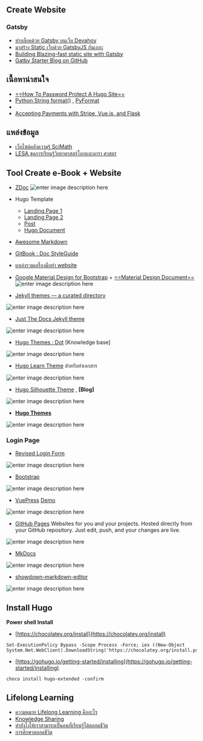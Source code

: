 
## Create Website

### Gatsby
- [ทำบล็อคด้วย Gatsby บนเว็บ Devahoy](https://devahoy.com/blog/2019/07/how-devahoy-create-blog-with-gatsby/)
- [มาสร้าง Static เว็บด้วย GatsbyJS กันเถอะ](https://medium.com/@phayao/%E0%B8%A1%E0%B8%B2%E0%B8%AA%E0%B8%A3%E0%B9%89%E0%B8%B2%E0%B8%87-static-%E0%B9%80%E0%B8%A7%E0%B9%87%E0%B8%9A%E0%B8%94%E0%B9%89%E0%B8%A7%E0%B8%A2-gatsbyjs-%E0%B8%81%E0%B8%B1%E0%B8%99%E0%B9%80%E0%B8%96%E0%B8%AD%E0%B8%B0-a6ba65968d03)
- [Building Blazing-fast static site with Gatsby](https://arnondora.in.th/gatsby-js-tutorial-1)
- [Gatby Starter Blog on GitHub](https://github.com/gatsbyjs/gatsby-starter-blog)





## เนื้อหาน่าสนใจ

- [==How To Password Protect A Hugo Site==](https://www.aerobatic.com/blog/password-protect-a-hugo-site/)
- [Python String format()](https://www.programiz.com/python-programming/methods/string/format) , [PyFormat](https://pyformat.info/)
- 
- [Accepting Payments with Stripe, Vue.js, and Flask](https://testdriven.io/blog/accepting-payments-with-stripe-vuejs-and-flask/)

## แหล่งข้อมูล

- [เว็บไซต์คลังความรู้ SciMath](http://uatscimath.ipst.ac.th)
- [LESA  ชุดการเรียนรู้วิทยาศาสตร์โลกและดารา
ศาสตร ](http://portal.edu.chula.ac.th/lesa_cd/assets/document/LESA212/index1.html)


## Tool Create e-Book + Website

- [ZDoc](https://github.com/zzossig/hugo-theme-zdoc)
![enter image description here](https://d33wubrfki0l68.cloudfront.net/bd818789dcff4ac3f724a5454bd1f59f50da14da/baa1b/hugo-theme-zdoc/screenshot-hugo-theme-zdoc_hua2ecfcdd8b19cf0be65560dd5c76ca72_276518_750x500_fill_catmullrom_top_2.png)
- Hugo Template
	- [Landing Page 1](https://themes.gohugo.io/theme/meghna-hugo/#services)
	- [Landing Page 2](https://themes.gohugo.io//theme/airspace-hugo/)
	- [Post](https://themes.gohugo.io//theme/hugo-refresh)
	- [Hugo Document](https://themes.gohugo.io/tags/documentation/)
- [Awesome Markdown]()

- [GitBook : Doc StyleGuide](http://styleguide.gitbook.com)
- [แหล่งรวมเครื่องมือทำ website](https://freebiesbug.com/code-stuff/miscellanea-code-stuff/page/8/) 

- [Google Material Design for Bootstrap](https://freebiesbug.com/code-stuff/google-material-design-bootstrap/) + [==Material Design Document==](https://fezvrasta.github.io/bootstrap-material-design/docs/4.0/material-design/buttons/)
![enter image description here](https://cdn.freebiesbug.com/wp-content/uploads/2014/09/google-material-design-bootstrap-580x399.jpg)
- [Jekyll themes — a curated directory](https://jekyllthemes.io/theme/documentation)


![enter image description here](https://d1qmdf3vop2l07.cloudfront.net/enigmatic-tuba.cloudvent.net/compressed/_min_/8447064ee8ae766f6aae6063cb3b6d9b.webp)

- [Just The Docs Jekyll theme](https://jekyllthemes.io/theme/just-the-docs)

![enter image description here](https://d1qmdf3vop2l07.cloudfront.net/enigmatic-tuba.cloudvent.net/compressed/_min_/e602c2712738f8c03362846ee40d824b.webp)

- [Hugo Themes : Dot](https://themes.gohugo.io/dot-hugo-documentation-theme/#demo) [Knowledge base]

![enter image description here](https://d33wubrfki0l68.cloudfront.net/c71982eb97b78604d7d15aa08867e3487bcd547c/709c4/dot-hugo-documentation-theme/screenshot-dot-hugo-documentation-theme_hud0d2b9324f6d220f49c567f7019c2d97_530380_750x500_fill_catmullrom_top_2.png)


- [Hugo Learn Theme](https://themes.gohugo.io/hugo-theme-learn/) สำหรับทำเอกสาร

![enter image description here](https://d33wubrfki0l68.cloudfront.net/c588abe3dad8ada4945357cad35f455ff3c99e26/8259c/hugo-theme-learn/screenshot-hugo-theme-learn_hufe2da8fc83ad30ec674fecf911d5e6d9_284162_750x500_fill_catmullrom_top_2.png)

- [Hugo Silhouette Theme](https://themes.gohugo.io/silhouette-hugo/) , **[Blog]**

![enter image description here](https://d33wubrfki0l68.cloudfront.net/d457e9293737c21cc9561b23fb02b54b4419139c/5a289/silhouette-hugo/screenshot-silhouette-hugo_hu0447c9c0213fe82a175ea3eaa6458448_250367_750x500_fill_catmullrom_top_2.png)

- [**Hugo Themes**](https://themes.gohugo.io/)

![enter image description here](https://raw.githubusercontent.com/syui/hugo-theme-air/master/images/screen.gif)

### Login Page

- [Revised Login Form](https://codepen.io/daljeet/full/bFpgB/)

![enter image description here](https://cssauthor.com/wp-content/uploads/2017/03/Revised-Login-Form.jpg)

- [Bootstrap](https://getbootstrap.com/docs/4.3/getting-started/introduction/)

![enter image description here](https://getbootstrap.com/docs/4.3/assets/img/examples/floating-labels.png)

- [VuePress](https://v1.vuepress.vuejs.org/guide/#how-it-works) 
[Demo](https://pages.gitlab.io/vuepress/)

![enter image description here](https://vuepress.vuejs.org/hero.png)

- [GitHub Pages](https://pages.github.com/)
Websites for you and your projects.
Hosted directly from your GitHub repository. Just edit, push, and your changes are live.

![enter image description here](https://pages.github.com/images/slideshow/microsoft.png)

- [MkDocs](https://github.com/mkdocs/mkdocs)

![enter image description here](https://camo.githubusercontent.com/8a1ba8773bd587ba988b42f1098cca1296ca2191/68747470733a2f2f737175696466756e6b2e6769746875622e696f2f6d6b646f63732d6d6174657269616c2f6173736574732f696d616765732f6d6174657269616c2e706e67)

- [showdown-markdown-editor](https://github.com/jhuix/showdown-markdown-editor)

![enter image description here](https://raw.githubusercontent.com/jhuix/showdown-markdown-editor/master/docs/screenshot/preview-intro.png)

## Install Hugo

 **Power shell Install**

- [https://chocolatey.org/install](https://chocolatey.org/install)
```
Set-ExecutionPolicy Bypass -Scope Process -Force; iex ((New-Object System.Net.WebClient).DownloadString('https://chocolatey.org/install.ps1'))
```

- [https://gohugo.io/getting-started/installing](https://gohugo.io/getting-started/installing)
```
choco install hugo-extended -confirm
```


## Lifelong Learning

- [ความหมาย Lifelong Learning คืออะไร](https://www.yournextu.com/the-meaning-of-lifelong-learning/?gclid=Cj0KCQiAoIPvBRDgARIsAHsCw096G-dy8ZWvLuohpj6sAlGR-YPPbb4tRzyaNWIOcGZ8OPAn81dw8lUaAkvQEALw_wcB)
- [Knowledge Sharing](http://www.thailibrary.in.th/)
- [ทำยังไงให้เราสามารถเป็นคนที่เรียนรู้ได้ตลอดชีวิต](https://missiontothemoon.co/how-we-can-become-lifelong-learning/)
- [การศึกษาตลอดชีวิต](http://mediathailand.blogspot.com/2012/05/blog-post_5750.html)
<!--stackedit_data:
eyJoaXN0b3J5IjpbMTE3NzQ1ODI5OSwzMTkxMTgzOSwxNzU0MT
A1MzUsMTEwMzkwNzY0MiwyMTI1ODU5OTA1LC02MTI2MzM2NzQs
LTkwNjA4MzM2MCwtMTUyNDk0MTAzNywtMTg2MDU4NjgzMSwtMT
E1NTA5MzM0LC0xMzQwMTg1NzIwLC01MjA0NTk0MDIsLTUxMTA0
NDEyMSwtMjMwMjkwNzc3LC0xMTI2NDYzNDQ5LDEwMjc1NjI5MD
IsMjE0MzQzNjkzLDExMDMwNjI0MSwtNjg4NTcwMzMxLDE4NDg4
OTU4NDFdfQ==
-->